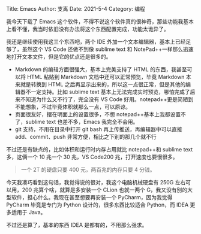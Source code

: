 Title: Emacs
Author: 支离
Date: 2021-5-4
Category: 编程

我今天下载了 Emacs 这个软件，不得不说这个软件真的很神奇，那些功能我基本上看不懂，我当时依旧没有办法将这个东西配置完成，功能太诡异了。


我还是继续使用我这三个东西吧，两个 IDE 外加一个文本编辑器，基本上已经足够了，虽然这个 VS Code 还做不到像 sublime text 和 NotePad++一样那么迅速地打开文本文件，但是它的优点还是很多的。

- Markdown 的编辑方面很强大，基本上完美支持了 HTML 的东西，我甚至可以将 HTML 粘贴到 Markdown 文档中还可以正常预览，毕竟 Markdown 本来就是转换到 HTML 之后再显示出来的，所以这一点很正常，但是其他的编辑器不一定支持。比如 sublime text 基本上无法完成实时预览，哪怕完成了后来不知道为什么又不行了，完全没有 VS Code 好用。notepad++更是简陋到不能想象，不过毕竟体积就那么一点，可以原谅。
- 页面很友好，摆在明面上的设置很多，不想 notepad++基本上我都设置不了，sublime text 也差不多，Emacs 我完全不会用。
- git 支持，不用在目录中打开 git bash 再上传推送，再编辑器中可以直接 add、commit、push 非常方便，相比之下别的那几个就不行

不过还是有缺点的，比如体积和运行时内存占用就比 notepad++和 sublime text 多，这俩一个 10 兆一个 30 兆，VS Code200 兆，打开速度也要慢很多。

> 一个 2T 的硬盘只要 400 元，两百兆的内存只要 4 分钱。

今天我凑巧看到这句话，我觉得说的很对，我这个电脑机械硬盘有 250G 左右可以用，200 兆算个啥，就算是多安装一个 CLion 也就一两个 G，我又没有别的大型软件，担心什么。我现在甚至想要再安装一个 PyCharm，因为我觉得 PyCharm 毕竟是专门为 Python 设计的，很多东西比较适合 Python，而 IDEA 更多适用于 Java。

不过还是算了，基本的东西 IDEA 是都有的，不用那么强求。